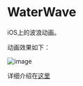 # WaterWave
iOS上的波浪动画。  
  
动画效果如下：  
  
![image](http://ww4.sinaimg.cn/mw690/8f7a6fe0gw1f6lb4ym7ovg207002z3ym.gif)  
  
详细介绍在[这里](http://summertreee.github.io/blog/2016/08/07/dong-hua-huang-jin-da-dang-cadisplaylink-and-cashapelayer/)


